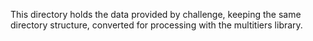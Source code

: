 This directory holds the data provided by challenge, keeping the same directory structure, converted for processing with the multitiers library.
